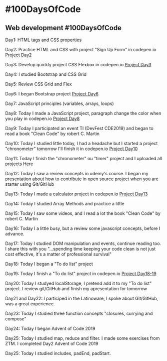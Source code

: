 <h1>#100DaysOfCode</h1>
<h2>Web development #100DaysOfCode</h2>
<p>Day1: HTML tags and CSS properties</p>
<p>Day2: Practice HTML and CSS with project "Sign Up Form" in codepen.io <a href="https://codepen.io/Andres-Ibanez/full/yLLEZBY">Project Day2</a></p>
<p>Day3: Develop quickly project CSS Flexbox in codepen.io <a href="https://codepen.io/Andres-Ibanez/full/jOOpNOO">Project Day3</a></p></p>
<p>Day4: I studied Bootstrap and CSS Grid</p>
<p>Day5: Review CSS Grid and Flex</p>
<p>Day6: I began Bootstrap project <a href="https://codepen.io/Andres-Ibanez/full/ExxppKp">Project Day6</a></p>
<p>Day7: JavaScript principles (variables, arrays, loops)</p>
<p>Day8: Today I made a JavaScript project, paragraph change the color when you play in codepen.io <a href="https://codepen.io/Andres-Ibanez/full/KKKroqd">Project Day8</a></p>
<p>Day9: Today I participated an event TI (DevFest CDE2019) and began to read a book "Clean Code" by robert C. Martin</p>
<p>Day10: Today I studied little today, I had a headache but I started a project "chronometer" tomorrow I'll finish it in codepen.io <a href="https://codepen.io/Andres-Ibanez/full/MWWzMNm">Project Day10</a></p>
<p>Day11: Today I finish the "chronometer" ou "timer" project and I uploaded all projects Here</p>
<p>Day12: Today I saw a review concepts in udemy's course. I began my presentation about how to contribute in open source project when you are starter using Git/GitHub</p>
<p>Day13: Today I made a calculator project in codepen.io <a href="https://codepen.io/Andres-Ibanez/full/gOOqQwv">Project Day13</a></p>
<p>Day14: Today I studied Array Methods and practice a little</p>
<p>Day15: Today I saw some videos, and I read a lot the book "Clean Code" by robert C. Martin</p>
<p>Day16: Today I a little busy, but a review some javascript concepts, before I advance.</p>
<p>Day17: Today I studied DOM manipulation and events, continue reading too. I share this with you "...spending time keeping your code clean is not just cost effective, it's a matter of professional survival"</p>
<p>Day18: Today I began a "To do list" project</p>
<p>Day19: Today I finish a "To do list" project in codepen.io <a href="https://codepen.io/Andres-Ibanez/full/dyyBmPr">Project Day18-19</a></p>
<p>Day20: Today I studyed localStorage, I pretend add it to my "To do list" project. I review git/GitHub and finish my apresentation for tomorrow</p>
<p>Day21 and Day22: I participed in the Latinoware, I spoke about Git/GitHub, was a great experience.</p>
<p>Day23: Today I studied three function concepts "closures, currying and compose"</p>
<p>Day24: Today I began Advent of Code 2019</p>
<p>Day25: Today I studied map, reduce and filter. I made some exercises from ZTM. I completed Day2 Advent of Code 2019</p>
<p>Day25: Today I studied includes, padEnd, padStart.</p>
